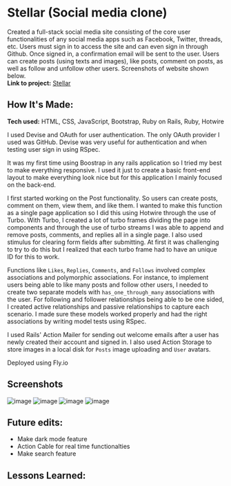 # Stellar (Social media clone)
Created a full-stack social media site consisting of the core user functionalities of any social media apps such as Facebook, Twitter, threads, etc.
Users must sign in to access the site and can even sign in through Github. Once signed in, a confirmation email will be sent to the user. Users can create posts (using texts and images), like posts, comment on posts, as well as follow and unfollow other users. 
Screenshots of website shown below.</br>
**Link to project:** [Stellar](https://stellar.fly.dev) </br>
## How It's Made:

**Tech used:** HTML, CSS, JavaScript, Bootstrap, Ruby on Rails, Ruby, Hotwire

I used Devise and OAuth for user authentication. The only OAuth provider I used was GitHub. Devise was very useful for authentication and when testing user sign in using RSpec.

It was my first time using Boostrap in any rails application so I tried my best to make everything responsive. I used it just to create a basic front-end layout to make everything look nice but for this application I mainly focused on the back-end.

I first started working on the Post functionality. So users can create posts, comment on them, view them, and like them. I wanted to make this function as a single page application so I did this using Hotwire through the use of Turbo. With Turbo, I created a lot of turbo frames dividing the page into components and through the use of turbo streams I was able to append and remove posts, comments, and replies all in a single page. I also used stimulus for clearing form fields after submitting. At first it was challenging to try to do this but I realized that each turbo frame had to have an unique ID for this to work.

Functions like `Likes`, `Replies`, `Comments`, and `Follows` involved complex associations and polymorphic associations. For instance, to implement users being able to like many posts and follow other users, I needed to create two separate models with `has_one_through_many` associations with the user. For following and follower relationships being able to be one sided, I created active relationships and passive relationships to capture each scenario. I made sure these models worked properly and had the right associations by writing model tests using RSpec.

I used Rails' Action Mailer for sending out welcome emails after a user has newly created their account and signed in. I also used Action Storage to store images in a local disk for `Posts` image uploading and `User` avatars.

Deployed using Fly.io
## Screenshots
![image](https://github.com/kenyounot123/Social-media-clone/assets/70028795/42b331ac-c7b8-4f67-9099-241a1cb35c54)
![image](https://github.com/kenyounot123/Social-media-clone/assets/70028795/c6f295de-2284-4d98-835a-1355e9b95fcf)
![image](https://github.com/kenyounot123/Social-media-clone/assets/70028795/0e7fbe08-63ae-4f98-a9b8-fb4452a9e672)
![image](https://github.com/kenyounot123/Social-media-clone/assets/70028795/81e5c1cc-550d-41ff-9188-f4649f279a71)
## Future edits:
* Make dark mode feature
* Action Cable for real time functionalties
* Make search feature
## Lessons Learned:
